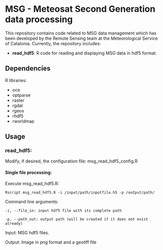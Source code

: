 # MSG - Meteosat Second Generation data processing

This repository contains code related to MSG data management which has been developed by the Remote Sensing team at the Meteorological Service of Catalonia.
Currently, the repository includes:
- **read_hdf5**: R code for reading and displaying MSG data in hdf5 format.  

## Dependencies

R libraries:
- oce
- optparse
- raster
- rgdal
- rgeos
- rhdf5
- rworldmap

## Usage
### read_hdf5:
Modify, if desired, the configuration file: msg_read_hdf5_config.R

#### Single file processing: #### 

Execute msg_read_hdf5.R:
~~~~
Rscript msg_read_hdf5.R -i /input/path/inputfile.h5 -p /output/path/
~~~~
Command line arguments:

    -i, --file_in: input hdf5 file with its complete path

    -p, --path_out: output path (will be created if it does not exist already)

Input: 
MSG hdf5 files. 

Output:
Image in png format and a geotiff file
  
